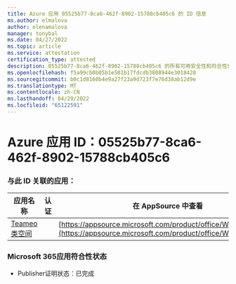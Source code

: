 ```yaml
---
title: Azure 应用 05525b77-8ca6-462f-8902-15788cb405c6 的 ID 信息
ms.author: elmalova
author: elenamalova
manager: tonybal
ms.date: 04/27/2022
ms.topic: article
ms.service: attestation
certification_type: attested
description: 05525b77-8ca6-462f-8902-15788cb405c6 的所有可用安全性和符合性信息信息。
ms.openlocfilehash: f5a99cb0b05b1e501b17fdcdb3808944e3018428
ms.sourcegitcommit: b0c1d8160b4e9a27f23a9d723f7e76d38ab12d9e
ms.translationtype: MT
ms.contentlocale: zh-CN
ms.lasthandoff: 04/29/2022
ms.locfileid: "65122591"
---
```

# <a name="azure-app-id-05525b77-8ca6-462f-8902-15788cb405c6"></a>Azure 应用 ID：05525b77-8ca6-462f-8902-15788cb405c6


### <a name="apps-associated-with-this-id"></a>与此 ID 关联的应用：
| **应用名称** | **认证** | **在 AppSource 中查看** |
|--------------|---------------|-----------------------|
| [Teameo 类空间](../forward/WA200003630.md) |  | [https://appsource.microsoft.com/product/office/WA200003630](https://appsource.microsoft.com/product/office/WA200003630) |

### <a name="microsoft-365-app-compliance-status"></a>Microsoft 365应用符合性状态
- Publisher证明状态：已完成
